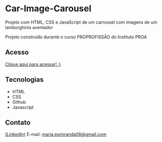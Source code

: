 # Car-Image-Carousel

Projeto com HTML, CSS e JavaScript de um carrossel com imagens de um lamborghinis aventador

Projeto construído durante o curso PROPROFISSÃO do Instituto PROA


## Acesso

[Clique aqui para acessar! :)](https://madusales.github.io/Car-Image-Carousel/)

## Tecnologias
- HTML
- CSS
- Github
- Javascript

## Contato
[(LinkedIn)](www.linkedin.com/in/maria-eduarda-de-sales-78a04221b)
E-mail: maria.esmiranda08@gmail.com
